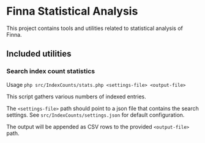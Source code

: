 # Finna Statistical Analysis #

This project contains tools and utilities related to statistical analysis of
Finna.

## Included utilities ##

### Search index count statistics ###

Usage `php src/IndexCounts/stats.php <settings-file> <output-file>`

This script gathers various numbers of indexed entries.

The `<settings-file>` path should point to a json file that contains the search
settings. See `src/IndexCounts/settings.json` for default configuration.

The output will be appended as CSV rows to the provided `<output-file>` path.